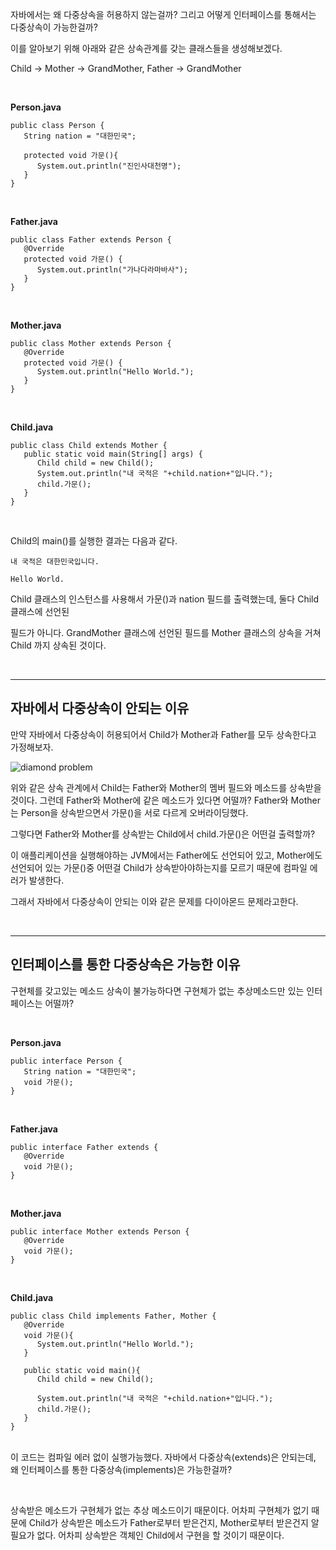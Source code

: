 자바에서는 왜 다중상속을 허용하지 않는걸까? 그리고 어떻게 인터페이스를 통해서는 다중상속이 가능한걸까?

이를 알아보기 위해 아래와 같은 상속관계를 갖는 클래스들을 생성해보겠다.

Child -> Mother -> GrandMother, Father -> GrandMother

<br>

​**Person.java**
```
public class Person {
   String nation = "대한민국";

   protected void 가문(){
      System.out.println("진인사대천명");
   }
}
```
<br>

**Father.java**
```
public class Father extends Person {
   @Override
   protected void 가문() {
      System.out.println("가나다라마바사");
   }
}
```
<br>

**Mother.java**
```
public class Mother extends Person {
   @Override
   protected void 가문() {
      System.out.println("Hello World.");
   }
}
```

<br>

**Child.java**
```
public class Child extends Mother {
   public static void main(String[] args) {
      Child child = new Child();
      System.out.println("내 국적은 "+child.nation+"입니다.");
      child.가문();
   }
}
```

<br>

Child의 main()를 실행한 결과는 다음과 같다.
```
내 국적은 대한민국입니다.

Hello World.
```
Child 클래스의 인스턴스를 사용해서 가문()과 nation 필드를 출력했는데, 둘다 Child 클래스에 선언된 

필드가 아니다. GrandMother 클래스에 선언된 필드를 Mother 클래스의 상속을 거쳐 Child 까지 상속된 것이다.

<br>

---

## 자바에서 다중상속이 안되는 이유

만약 자바에서 다중상속이 허용되어서 Child가 Mother과 Father를 모두 상속한다고 가정해보자.

![diamond problem](https://user-images.githubusercontent.com/33862991/112723009-d7c2fa80-8f4f-11eb-998b-da43ed8c0427.png)

위와 같은 상속 관계에서 Child는 Father와 Mother의 멤버 필드와 메소드를 상속받을 것이다. 그런데 Father와 Mother에 같은 메소드가 있다면 어떨까? Father와 Mother는 Person을 상속받으면서 가문()을 서로 다르게 오버라이딩했다.

그렇다면 Father와 Mother를 상속받는 Child에서 child.가문()은 어떤걸 출력할까?

이 애플리케이션을 실행해야하는 JVM에서는 Father에도 선언되어 있고, Mother에도 선언되어 있는 가문()중 어떤걸 Child가 상속받아야하는지를 모르기 때문에 컴파일 에러가 발생한다.

그래서 자바에서 다중상속이 안되는 이와 같은 문제를 다이아몬드 문제라고한다.

<br>

---
## 인터페이스를 통한 다중상속은 가능한 이유

구현체를 갖고있는 메소드 상속이 불가능하다면 구현체가 없는 추상메소드만 있는 인터페이스는 어떨까?

<br>

**Person.java**
```
public interface Person {
   String nation = "대한민국";
   void 가문();
}
```

<Br>

**Father.java**
```
public interface Father extends {
   @Override
   void 가문();
}
```

<br>

**Mother.java**
```
public interface Mother extends Person {
   @Override
   void 가문();
}
```

<br>

**Child.java**
```
public class Child implements Father, Mother {
   @Override
   void 가문(){
      System.out.println("Hello World.");
   }
  
   public static void main(){
      Child child = new Child();
     
      System.out.println("내 국적은 "+child.nation+"입니다.");
      child.가문();
   }
}
```

<br>
​
이 코드는 컴파일 에러 없이 실행가능했다. 자바에서 다중상속(extends)은 안되는데, 왜 인터페이스를 통한 다중상속(implements)은 가능한걸까?

​

상속받은 메소드가 구현체가 없는 추상 메소드이기 때문이다. ​어차피 구현체가 없기 때문에 Child가 상속받은 메소드가 Father로부터 받은건지, Mother로부터 받은건지 알필요가 없다. 어차피 상속받은 객체인 Child에서 구현을 할 것이기 때문이다.
